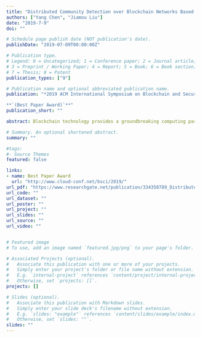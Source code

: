 ```yaml
---
title: "Distributed Community Detection over Blockchain Networks Based on Structural Entropy"
authors: ["Yang Chen", "Jiamou Liu"]
date: "2019-7-9"
doi: ""

# Schedule page publish date (NOT publication's date).
publishDate: "2019-07-09T00:00:00Z"

# Publication type.
# Legend: 0 = Uncategorized; 1 = Conference paper; 2 = Journal article;
# 3 = Preprint / Working Paper; 4 = Report; 5 = Book; 6 = Book section;
# 7 = Thesis; 8 = Patent
publication_types: ["9"]

# Publication name and optional abbreviated publication name.
publication: "*2019 ACM International Symposium on Blockchain and Secure Critical Infrastructure -- BSCI 2019*. 

**`(Best Paper Award)`**"
publication_short: ""

abstract: Blockchain technology provides a groundbreaking computing paradigm that tackles problems in a completely decentralised manner. As the underlying infrastructure and protocol of blockchain, blockchain networks convey communications and coordination across all involving participants. In extensive application scenarios, conducting community detection over blockchain networks has potential effects on both discovering hidden information and enhancing communicating efficiency. However, the decentralised nature poses a restriction on community detection over blockchain networks. In coping with this restriction, we propose a distributed community detection method based on the Propose-Select-Adjust (PSA) framework that runs in an asynchronous way. We extend the PSA framework using the concept of structural entropy and aim to detect a community structure with low entropy. We test our entropy-based distributed community detection algorithm on both benchmark networks and bitcoin trust networks. Experimental results reveal that our algorithm successfully detects communities with low structural entropy.

# Summary. An optional shortened abstract.
summary: ""

#tags:
#- Source Themes
featured: false

links:
- name: Best Paper Award
  url: "http://www.cloud-conf.net/bsci/2019/"
url_pdf: "https://www.researchgate.net/publication/334358789_Distributed_Community_Detection_over_Blockchain_Networks_Based_on_Structural_Entropy"
url_code: ""
url_dataset: ""
url_poster: ""
url_project: ""
url_slides: ""
url_source: ""
url_video: ""


# Featured image
# To use, add an image named `featured.jpg/png` to your page's folder. 

# Associated Projects (optional).
#   Associate this publication with one or more of your projects.
#   Simply enter your project's folder or file name without extension.
#   E.g. `internal-project` references `content/project/internal-project/index.md`.
#   Otherwise, set `projects: []`.
projects: []

# Slides (optional).
#   Associate this publication with Markdown slides.
#   Simply enter your slide deck's filename without extension.
#   E.g. `slides: "example"` references `content/slides/example/index.md`.
#   Otherwise, set `slides: ""`.
slides: ""
---
```



